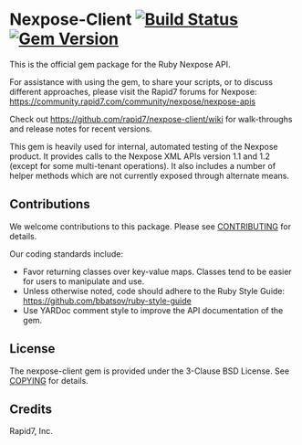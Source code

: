 # Nexpose-Client [![Build Status](https://travis-ci.org/rapid7/nexpose-client.svg?branch=master)](https://travis-ci.org/rapid7/nexpose-client) [![Gem Version](https://badge.fury.io/rb/nexpose.svg)](http://badge.fury.io/rb/nexpose)

This is the official gem package for the Ruby Nexpose API.

For assistance with using the gem, to share your scripts, or to discuss different approaches, please visit the Rapid7 forums for Nexpose: https://community.rapid7.com/community/nexpose/nexpose-apis

Check out https://github.com/rapid7/nexpose-client/wiki for walk-throughs and release notes for recent versions.

This gem is heavily used for internal, automated testing of the Nexpose product. It provides calls to the Nexpose XML APIs version 1.1 and 1.2 (except for some multi-tenant operations). It also includes a number of helper methods which are not currently exposed through alternate means.


## Contributions

We welcome contributions to this package. Please see [CONTRIBUTING](CONTRIBUTING.md) for details.

Our coding standards include:

* Favor returning classes over key-value maps. Classes tend to be easier for users to manipulate and use.
* Unless otherwise noted, code should adhere to the Ruby Style Guide: https://github.com/bbatsov/ruby-style-guide
* Use YARDoc comment style to improve the API documentation of the gem.

## License

The nexpose-client gem is provided under the 3-Clause BSD License. See [COPYING](COPYING) for details.
 
## Credits

Rapid7, Inc.
